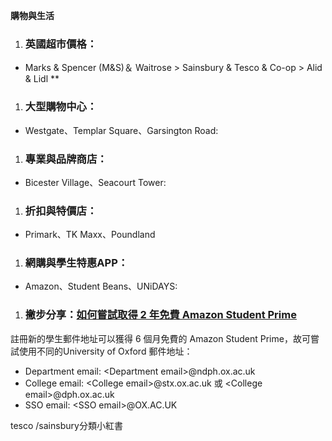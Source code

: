 **購物與生活**

1. ### **英國超市價格：**
* Marks & Spencer (M\&S)＆ Waitrose > Sainsbury & Tesco & Co-op > Alid & Lidl **

1. ### **大型購物中心：**
* Westgate、Templar Square、Garsington Road:

1. ### **專業與品牌商店：**
* Bicester Village、Seacourt Tower:

1. ### **折扣與特價店：**
* Primark、TK Maxx、Poundland

1. ### **網購與學生特惠APP：**
* Amazon、Student Beans、UNiDAYS:

1. ### **撇步分享：[如何嘗試取得 2 年免費 Amazon Student Prime](https://tinyurl.com/3xyt2pnn)**

註冊新的學生郵件地址可以獲得 6 個月免費的 Amazon Student Prime，故可嘗試使用不同的University of Oxford 郵件地址：

* Department email: \<Department email\>@ndph.ox.ac.uk
* College email: \<College email\>@stx.ox.ac.uk 或 \<College email\>@dph.ox.ac.uk
* SSO email: \<SSO email\>@OX.AC.UK

tesco /sainsbury分類小紅書
